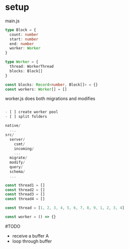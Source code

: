 # setup

main.js

```ts
type Block = {
  count: number
  start: number
  end: number
  worker: Worker
}

type Worker = {
  thread: WorkerThread
  blocks: Block[]
}

const blocks: Record<number, Block[]> = {}
const workers: Worker[] = []
```

worker.js
does both migrations and modifies

```ts

- [ ] create worker pool
- [ ] split folders
```

```ts
native/
  ...
src/
  server/
    csmt/
    incoming/
    ...
  migrate/
  modify/
  query/
  schema/
  ...
```

```ts
const thread1 = []
const thread2 = []
const thread3 = []
const thread4 = []

const thread = [1, 2, 3, 4, 5, 6, 7, 8, 9, 1, 2, 3, 4]

const worker = () => {}
```

#TODO

- receive a buffer A
- loop through buffer
